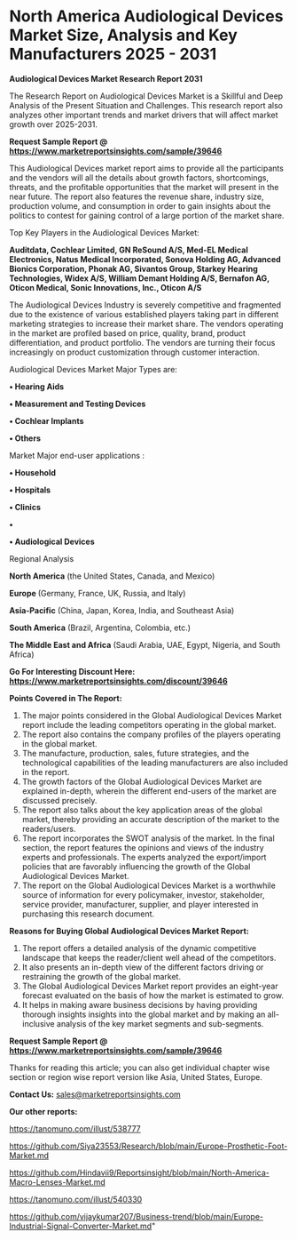 # North America Audiological Devices Market Size, Analysis and Key Manufacturers 2025 - 2031

<strong>Audiological Devices Market Research Report 2031</strong>

The Research Report on Audiological Devices Market is a Skillful and Deep Analysis of the Present Situation and Challenges. This research report also analyzes other important trends and market drivers that will affect market growth over 2025-2031.

<strong>Request Sample Report @ <a href=https://www.marketreportsinsights.com/sample/39646>https://www.marketreportsinsights.com/sample/39646</a></strong>

This Audiological Devices market report aims to provide all the participants and the vendors will all the details about growth factors, shortcomings, threats, and the profitable opportunities that the market will present in the near future. The report also features the revenue share, industry size, production volume, and consumption in order to gain insights about the politics to contest for gaining control of a large portion of the market share.

Top Key Players in the Audiological Devices Market:

<strong>Auditdata, Cochlear Limited, GN ReSound A/S, Med-EL Medical Electronics, Natus Medical Incorporated, Sonova Holding AG, Advanced Bionics Corporation, Phonak AG, Sivantos Group, Starkey Hearing Technologies, Widex A/S, William Demant Holding A/S, Bernafon AG, Oticon Medical, Sonic Innovations, Inc., Oticon A/S</strong>

The Audiological Devices Industry is severely competitive and fragmented due to the existence of various established players taking part in different marketing strategies to increase their market share. The vendors operating in the market are profiled based on price, quality, brand, product differentiation, and product portfolio. The vendors are turning their focus increasingly on product customization through customer interaction.

Audiological Devices Market Major Types are:

<strong>•  Hearing Aids

•  Measurement and Testing Devices

•  Cochlear Implants

•  Others</strong>

Market Major end-user applications :

<strong>•  Household

•  Hospitals

•  Clinics

•  

•  Audiological Devices</strong>

Regional Analysis

</u><strong><b>North America</b></strong> (the United States, Canada, and Mexico)

<strong><b>Europe </b></strong>(Germany, France, UK, Russia, and Italy)

<strong><b>Asia-Pacific</b></strong> (China, Japan, Korea, India, and Southeast Asia)

<strong><b>South America</b></strong> (Brazil, Argentina, Colombia, etc.)

<strong><b>The Middle East and Africa</b></strong> (Saudi Arabia, UAE, Egypt, Nigeria, and South Africa)

<strong>Go For Interesting Discount Here: <a href=https://www.marketreportsinsights.com/discount/39646>https://www.marketreportsinsights.com/discount/39646</a></strong>

<strong>Points Covered in The Report:</strong>
<ol>
  <li>The major points considered in the Global Audiological Devices Market report include the leading competitors operating in the global market.</li>
  <li>The report also contains the company profiles of the players operating in the global market.</li>
  <li>The manufacture, production, sales, future strategies, and the technological capabilities of the leading manufacturers are also included in the report.</li>
  <li>The growth factors of the Global Audiological Devices Market are explained in-depth, wherein the different end-users of the market are discussed precisely.</li>
  <li>The report also talks about the key application areas of the global market, thereby providing an accurate description of the market to the readers/users.</li>
  <li>The report incorporates the SWOT analysis of the market. In the final section, the report features the opinions and views of the industry experts and professionals. The experts analyzed the export/import policies that are favorably influencing the growth of the Global Audiological Devices Market.</li>
  <li>The report on the Global Audiological Devices Market is a worthwhile source of information for every policymaker, investor, stakeholder, service provider, manufacturer, supplier, and player interested in purchasing this research document.</li>
</ol>
<strong>Reasons for Buying Global Audiological Devices Market Report:</strong>

<ol>
  <li>The report offers a detailed analysis of the dynamic competitive landscape that keeps the reader/client well ahead of the competitors.</li>
  <li>It also presents an in-depth view of the different factors driving or restraining the growth of the global market.</li>
  <li>The Global Audiological Devices Market report provides an eight-year forecast evaluated on the basis of how the market is estimated to grow.</li>
  <li>It helps in making aware business decisions by having providing thorough insights insights into the global market and by making an all-inclusive analysis of the key market segments and sub-segments.</li>
</ol>
<strong>Request Sample Report @ <a href=https://www.marketreportsinsights.com/sample/39646>https://www.marketreportsinsights.com/sample/39646</a></strong>


Thanks for reading this article; you can also get individual chapter wise section or region wise report version like Asia, United States, Europe.

<strong>Contact Us:</strong>
sales@marketreportsinsights.com

<strong>Our other reports:</strong>

<a href=https://tanomuno.com/illust/538777>https://tanomuno.com/illust/538777</a>

<a href=https://github.com/Siya23553/Research/blob/main/Europe-Prosthetic-Foot-Market.md>https://github.com/Siya23553/Research/blob/main/Europe-Prosthetic-Foot-Market.md</a>

<a href=https://github.com/Hindavii9/Reportsinsight/blob/main/North-America-Macro-Lenses-Market.md>https://github.com/Hindavii9/Reportsinsight/blob/main/North-America-Macro-Lenses-Market.md</a>

<a href=https://tanomuno.com/illust/540330>https://tanomuno.com/illust/540330</a>

<a href=https://github.com/vijaykumar207/Business-trend/blob/main/Europe-Industrial-Signal-Converter-Market.md>https://github.com/vijaykumar207/Business-trend/blob/main/Europe-Industrial-Signal-Converter-Market.md</a>"
